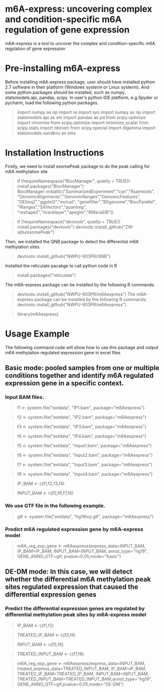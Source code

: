 # m6A-express: uncovering complex and condition-specific m6A regulation of gene expression
m6A-express is a tool to uncover the complex and condition-specific m6A regulation of gene expression

# Pre-installing m6A-express
Before installing m6A-express package, user should have installed python 2.7 software in their platform (Windows systerm or Linux systerm). And some python packages should be installed, such as numpy, statsmodels.api, pandas, scipy. 
In user's python IDE platform, e.g.Spyder or pycharm, load the following python packages.
> import numpy as np
> import re
> import sys
> import numpy as np
> import statsmodels.api as sm
> import pandas as pd
> from scipy.optimize import minimize
> from scipy.optimize import minimize_scalar
> from scipy.stats import nbinom
> from scipy.special import digamma
> import statsmodels.sandbox as sms
# Installation Instructions
Firstly, we need to install exomePeak package to do the peak calling for m6A methylation site
> if (!requireNamespace("BiocManager", quietly = TRUE))
    install.packages("BiocManager")
> BiocManager::install(c("SummarizedExperiment","cqn","Rsamtools",
                       "GenomicAlignments","GenomicRanges","GenomicFeatures",
                       "DESeq2","ggplot2","mclust",
                       "genefilter","BSgenome","BiocParallel",
                       "IRanges","S4Vectors","quantreg",
                       "reshape2","rtracklayer","apeglm","RMariaDB"))

> if (!requireNamespace("devtools", quietly = TRUE))
    install.packages("devtools")
> devtools::install_github("ZW-xjtlu/exomePeak")

Then, we installed the QNB package to detect the differential m6A methylation sites.
> devtools::install_github("NWPU-903PR/QNB")

Installed the reticulate pacakge to call python code in R
> install.packages("reticulate")

The m6A-express package can be installed by the following R commands:
> devtools::install_github("NWPU-903PR/m6Aexpress")
The m6A-express package can be installed by the following R commands:
> devtools::install_github("NWPU-903PR/m6Aexpress")

> library(m6Aexpress)

# Usage Example
The following command code will show how to use this package and output m6A methylation regulated expression gene in excel files
## Basic mode: pooled samples from one or multiple conditions together and identify m6A regulated expression gene in a specific context.
### Input BAM files.
> f1 <- system.file("extdata", "IP1.bam", package="m6Aexpress")

> f2 <- system.file("extdata", "IP2.bam", package="m6Aexpress")

> f3 <- system.file("extdata", "IP3.bam", package="m6Aexpress")

> f4 <- system.file("extdata", "IP4.bam", package="m6Aexpress")

> f5 <- system.file("extdata", "Input1.bam", package="m6Aexpress")
 
> f6 <- system.file("extdata", "Input2.bam", package="m6Aexpress")

> f7 <- system.file("extdata", "Input3.bam", package="m6Aexpress")
 
> f8 <- system.file("extdata", "Input4.bam", package="m6Aexpress")

> IP\_BAM <- c(f1,f2,f3,f4)

> INPUT\_BAM <- c(f5,f6,f7,f8)

### We use GTF file in the following example.
> gtf <- system.file("extdata", "hg19toy.gtf", package="m6Aexpress")

### Predict m6A regulated expression gene by m6A-express model
> m6A_reg\_exp\_gene <- m6Aexpress(express_data=INPUT_BAM, IP_BAM=IP_BAM, INPUT_BAM=INPUT_BAM, annot_type="hg19", GENE_ANNO_GTF=gtf, pvalue=0.05,mode="basic")

## DE-DM mode: In this case, we will detect whether the differential m6A methylation peak sites regulated expression that caused the differential expression genes
### Predict the differential expression genes are regulated by differential methylation peak sites by m6A-express model

> IP\_BAM <- c(f1,f2)

> TREATED\_IP\_BAM <- c(f3,f4)

> INPUT\_BAM <- c(f5,f6)

> TREATED\_INPUT\_BAM <- c(f7,f8)

> m6A\_reg\_exp\_gene <- m6Aexpress(express_data=INPUT_BAM, treated_express_data=TREATED_INPUT_BAM, IP_BAM=IP_BAM, TREATED_IP_BAM=TREATED_IP_BAM, INPUT_BAM=INPUT_BAM, TREATED_INPUT_BAM=TREATED_INPUT_BAM,annot_type="hg19", GENE_ANNO_GTF=gtf,pvalue=0.05,mode="DE-DM")
